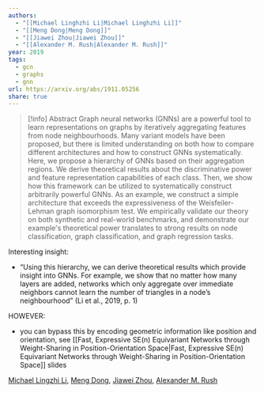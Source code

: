 ```yaml
---
authors:
  - "[[Michael Linghzhi Li|Michael Linghzhi Li]]"
  - "[[Meng Dong|Meng Dong]]"
  - "[[Jiawei Zhou|Jiawei Zhou]]"
  - "[[Alexander M. Rush|Alexander M. Rush]]"
year: 2019
tags:
  - gcn
  - graphs
  - gnn
url: https://arxiv.org/abs/1911.05256
share: true
---
```

> [!info] Abstract
> Graph neural networks (GNNs) are a powerful tool to learn representations on graphs by iteratively aggregating features from node neighbourhoods. Many variant models have been proposed, but there is limited understanding on both how to compare different architectures and how to construct GNNs systematically. Here, we propose a hierarchy of GNNs based on their aggregation regions. We derive theoretical results about the discriminative power and feature representation capabilities of each class. Then, we show how this framework can be utilized to systematically construct arbitrarily powerful GNNs. As an example, we construct a simple architecture that exceeds the expressiveness of the Weisfeiler-Lehman graph isomorphism test. We empirically validate our theory on both synthetic and real-world benchmarks, and demonstrate our example's theoretical power translates to strong results on node classification, graph classification, and graph regression tasks.

Interesting insight:
- “Using this hierarchy, we can derive theoretical results which provide insight into GNNs. For example, we show that no matter how many layers are added, networks which only aggregate over immediate neighbors cannot learn the number of triangles in a node’s neighbourhood” (Li et al., 2019, p. 1) 

HOWEVER:
- you can bypass this by encoding geometric information like position and orientation, see [[Fast, Expressive SE(n) Equivariant Networks through Weight-Sharing in Position-Orientation Space|Fast, Expressive SE(n) Equivariant Networks through Weight-Sharing in Position-Orientation Space]] slides

[Michael Lingzhi Li](https://arxiv.org/search/cs?searchtype=author&query=Li,+M+L), [Meng Dong](https://arxiv.org/search/cs?searchtype=author&query=Dong,+M), [Jiawei Zhou](https://arxiv.org/search/cs?searchtype=author&query=Zhou,+J), [Alexander M. Rush](https://arxiv.org/search/cs?searchtype=author&query=Rush,+A+M)